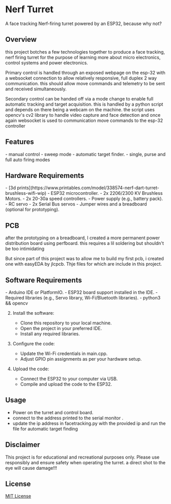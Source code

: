 <h1> Nerf Turret </h1> 
<p>A face tracking Nerf-firing turret powered by an ESP32, because why not?</p>

<h2> Overview </h2>
<p>this project botches a few technologies together to produce a face tracking, nerf firing turret for the purpose of learning more about micro electronics, control systems and power electronics.</p>

<p> 
    Primary control is handled through an exposed webpage on the esp-32 with a websocket connection to allow relatively responsive, full duplex 2 way communication. this should allow move commands and telemetry to be sent and received simultaneously.
</p>

<p>
    Secondary control can be handed off via a mode change to enable full automatic tracking and target acquisition. 
    this is handled by a python script and depends on there being a webcam on the machine. the script uses opencv's cv2 library to handle video capture and face detection and once again websocket is used to communication move commands to the esp-32 controller  
</p>


<h2>Features </h2>
- manual control
- sweep mode
- automatic target finder.
- single, purse and full auto firing modes

<h2>Hardware Requirements</h2>
- [3d prints](https://www.printables.com/model/338574-nerf-dart-turret-brushless-wifi-wip)
- ESP32 microcontroller.
- 2x 2206/2300 KV Brushless Motors.
- 2x 20-30a speed controllers.
- Power supply (e.g., battery pack).
- RC servo
- 2x Serial Bus servos
- Jumper wires and a breadboard (optional for prototyping).

<h2> PCB </h2> 
<p>
    after the prototyping on a breadboard, I created a more permanent power distribution board using perfboard. this requires a lil soldering but shouldn't be too intimidating 
</p>

<p>
    But since part of this project was to allow me to build my first pcb, i created one with easyEDA by jlcpcb. Thje files for which are include in this project. 
</p>

<h2>Software Requirements </h2>
- Arduino IDE or PlatformIO.
- ESP32 board support installed in the IDE.
- Required libraries (e.g., Servo library, Wi-Fi/Bluetooth libraries).
- python3 && opencv 

2. Install the software:
   - Clone this repository to your local machine.
   - Open the project in your preferred IDE.
   - Install any required libraries.

3. Configure the code:
   - Update the Wi-Fi credentials in main.cpp.
   - Adjust GPIO pin assignments as per your hardware setup.

4. Upload the code:
   - Connect the ESP32 to your computer via USB.
   - Compile and upload the code to the ESP32.

## Usage
- Power on the turret and control board.
- connect to the address printed to the serial monitor .
- update the ip address in facetracking.py with the provided ip and run the file for automatic target finding

## Disclaimer
This project is for educational and recreational purposes only. Please use responsibly and ensure safety when operating the turret. a direct shot to the eye will cause damage!!!

## License
[MIT License](LICENSE)



